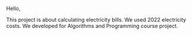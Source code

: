 Hello,

This project is about calculating electricity bills. We used 2022 electricity costs. We developed for Algorithms and Programming course project.
